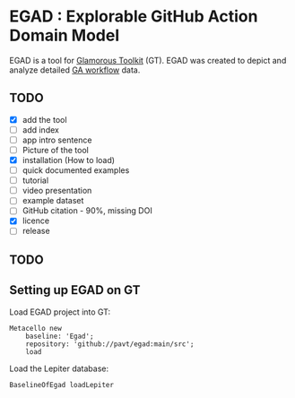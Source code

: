 # EGAD : Explorable GitHub Action Domain Model

EGAD is a tool for [Glamorous Toolkit](https://github.com/feenkcom/gtoolkit) (GT).
EGAD was created to depict and analyze detailed [ GA workflow](https://github.com/features/actions) data.

## TODO

- [X] add the tool
- [ ] add index
- [ ] app intro sentence 
- [ ] Picture of the tool
- [X] installation (How to load) 
- [ ] quick documented examples
- [ ] tutorial
- [ ] video presentation
- [ ] example dataset
- [ ] GitHub citation - 90%, missing DOI
- [X] licence
- [ ] release

## TODO

## Setting up EGAD on GT

Load EGAD project into GT:
```
Metacello new
	baseline: 'Egad';
	repository: 'github://pavt/egad:main/src';
	load
```

Load the Lepiter database:
```
BaselineOfEgad loadLepiter
```
